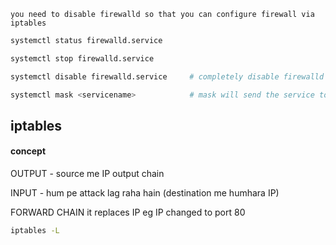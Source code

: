 `you need to disable firewalld so that you can configure firewall via iptables`
```bash
systemctl status firewalld.service    
```
```bash
systemctl stop firewalld.service    
```
```bash 
systemctl disable firewalld.service     # completely disable firewalld
```
```bash 
systemctl mask <servicename>            # mask will send the service to /dev/null
```
## iptables

#### concept

OUTPUT - source me IP output chain

INPUT  - hum pe attack lag raha hain (destination me humhara IP)

FORWARD CHAIN  it replaces IP eg IP changed to port 80



```sh
iptables -L
```

